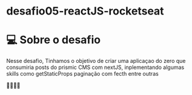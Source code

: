 # desafio05-reactJS-rocketseat

# 💻 Sobre o desafio

Nesse desafio, Tinhamos o objetivo de criar uma aplicaçao do zero que consumiria posts do prismic CMS com nextJS, inplementando algumas skills como getStaticProps paginação com fecth entre outras

🚀🚀🚀🚀
